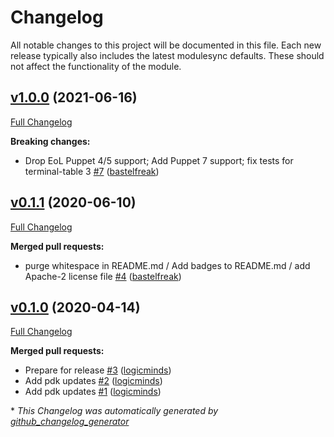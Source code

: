 # Changelog

All notable changes to this project will be documented in this file.
Each new release typically also includes the latest modulesync defaults.
These should not affect the functionality of the module.

## [v1.0.0](https://github.com/voxpupuli/puppet-format/tree/v1.0.0) (2021-06-16)

[Full Changelog](https://github.com/voxpupuli/puppet-format/compare/v0.1.1...v1.0.0)

**Breaking changes:**

- Drop EoL Puppet 4/5 support; Add Puppet 7 support; fix tests for terminal-table 3 [\#7](https://github.com/voxpupuli/puppet-format/pull/7) ([bastelfreak](https://github.com/bastelfreak))

## [v0.1.1](https://github.com/voxpupuli/puppet-format/tree/v0.1.1) (2020-06-10)

[Full Changelog](https://github.com/voxpupuli/puppet-format/compare/v0.1.0...v0.1.1)

**Merged pull requests:**

- purge whitespace in README.md / Add badges to README.md / add Apache-2 license file [\#4](https://github.com/voxpupuli/puppet-format/pull/4) ([bastelfreak](https://github.com/bastelfreak))

## [v0.1.0](https://github.com/voxpupuli/puppet-format/tree/v0.1.0) (2020-04-14)

[Full Changelog](https://github.com/voxpupuli/puppet-format/compare/0ff24f56ff35bacf4f9ff2d87b31971aac7d290f...v0.1.0)

**Merged pull requests:**

- Prepare for release [\#3](https://github.com/voxpupuli/puppet-format/pull/3) ([logicminds](https://github.com/logicminds))
- Add pdk updates [\#2](https://github.com/voxpupuli/puppet-format/pull/2) ([logicminds](https://github.com/logicminds))
- Add pdk updates [\#1](https://github.com/voxpupuli/puppet-format/pull/1) ([logicminds](https://github.com/logicminds))



\* *This Changelog was automatically generated by [github_changelog_generator](https://github.com/github-changelog-generator/github-changelog-generator)*
